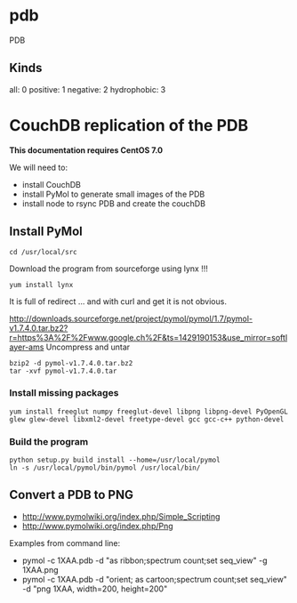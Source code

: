# pdb

PDB

## Kinds

all: 0
positive: 1
negative: 2
hydrophobic: 3

CouchDB replication of the PDB
==============================

__This documentation requires CentOS 7.0__

We will need to:
* install CouchDB
* install PyMol to generate small images of the PDB
* install node to rsync PDB and create the couchDB
 

Install PyMol
-------------
```
cd /usr/local/src
```
Download the program from sourceforge using lynx !!!

```
yum install lynx
```

It is full of redirect ... and with curl and get it is not obvious.

http://downloads.sourceforge.net/project/pymol/pymol/1.7/pymol-v1.7.4.0.tar.bz2?r=https%3A%2F%2Fwww.google.ch%2F&ts=1429190153&use_mirror=softlayer-ams
Uncompress and untar

```
bzip2 -d pymol-v1.7.4.0.tar.bz2 
tar -xvf pymol-v1.7.4.0.tar
````

### Install missing packages
```
yum install freeglut numpy freeglut-devel libpng libpng-devel PyOpenGL glew glew-devel libxml2-devel freetype-devel gcc gcc-c++ python-devel
```

### Build the program
````
python setup.py build install --home=/usr/local/pymol
ln -s /usr/local/pymol/bin/pymol /usr/local/bin/
````

## Convert a PDB to PNG
* http://www.pymolwiki.org/index.php/Simple_Scripting
* http://www.pymolwiki.org/index.php/Png

Examples from command line:

* pymol -c 1XAA.pdb -d "as ribbon;spectrum count;set seq_view"  -g 1XAA.png
* pymol -c 1XAA.pdb -d "orient; as cartoon;spectrum count;set seq_view" -d "png 1XAA, width=200, height=200"


